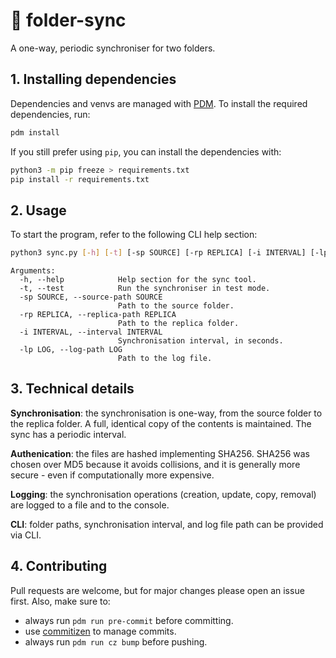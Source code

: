 # 🔄 folder-sync
A one-way, periodic synchroniser for two folders.

## 1. Installing dependencies
Dependencies and venvs are managed with [PDM](https://pdm.fming.dev/).
To install the required dependencies, run:

```bash
pdm install
```

If you still prefer using ```pip```, you can install the dependencies with:

```bash
python3 -m pip freeze > requirements.txt
pip install -r requirements.txt
```

## 2. Usage
To start the program, refer to the following CLI help section:

```bash
python3 sync.py [-h] [-t] [-sp SOURCE] [-rp REPLICA] [-i INTERVAL] [-lp LOG]
```
```
Arguments:
  -h, --help            Help section for the sync tool.
  -t, --test            Run the synchroniser in test mode.
  -sp SOURCE, --source-path SOURCE
                        Path to the source folder.
  -rp REPLICA, --replica-path REPLICA
                        Path to the replica folder.
  -i INTERVAL, --interval INTERVAL
                        Synchronisation interval, in seconds.
  -lp LOG, --log-path LOG
                        Path to the log file.
```

## 3. Technical details
**Synchronisation**: the synchronisation is one-way, from the source folder to the replica folder.
A full, identical copy of the contents is maintained. The sync has a periodic interval.

**Authenication**: the files are hashed implementing SHA256. SHA256 was chosen over MD5
because it avoids collisions, and it is generally more secure - even if computationally more expensive.

**Logging**: the synchronisation operations (creation, update, copy, removal) are
logged to a file and to the console.

**CLI**: folder paths, synchronisation interval, and log file path can be provided via CLI.

## 4. Contributing
Pull requests are welcome, but for major changes please open an issue first.
Also, make sure to:

- always run ```pdm run pre-commit``` before committing.
- use [commitizen](https://commitizen-tools.github.io/commitizen/) to manage commits.
- always run  ```pdm run cz bump``` before pushing.
